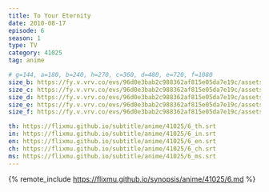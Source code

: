 ```yaml
---
title: To Your Eternity
date: 2010-08-17
episode: 6
season: 1
type: TV
category: 41025
tag: anime

# g=144, a=180, b=240, h=270, c=360, d=480, e=720, f=1080
size_b: https://fy.v.vrv.co/evs/96d0e3bab2c988362af815e05da7e19c/assets/870ab1f2d745e3bce3325829b477203c_4059792.mp4
size_c: https://fy.v.vrv.co/evs/96d0e3bab2c988362af815e05da7e19c/assets/870ab1f2d745e3bce3325829b477203c_4059791.mp4
size_d: https://fy.v.vrv.co/evs/96d0e3bab2c988362af815e05da7e19c/assets/870ab1f2d745e3bce3325829b477203c_4059793.mp4
size_e: https://fy.v.vrv.co/evs/96d0e3bab2c988362af815e05da7e19c/assets/870ab1f2d745e3bce3325829b477203c_4059794.mp4
size_f: https://fy.v.vrv.co/evs/96d0e3bab2c988362af815e05da7e19c/assets/870ab1f2d745e3bce3325829b477203c_4059795.mp4

th: https://flixmu.github.io/subtitle/anime/41025/6_th.srt
in: https://flixmu.github.io/subtitle/anime/41025/6_in.srt
en: https://flixmu.github.io/subtitle/anime/41025/6_en.srt
ch: https://flixmu.github.io/subtitle/anime/41025/6_ch.srt
ms: https://flixmu.github.io/subtitle/anime/41025/6_ms.srt
---
```

{% remote_include https://flixmu.github.io/synopsis/anime/41025/6.md %}

